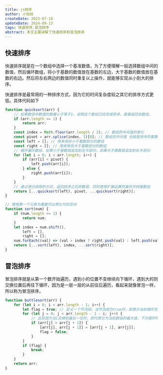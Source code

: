 ```yaml
---
title: js排序
author: 小恸恸
createDate: 2023-07-18
updateDate: 2024-09-13
tags: 快速排序,冒泡排序
abstract: 本文主要讲解了快速排序和冒泡排序
---
```


## 快速排序

快速排序就是在一个数组中选择一个基准数值，为了方便理解一般选择数组中间的数值，然后循环数组，将小于基数的数值放在基数的左边，大于基数的数值放在基数的右边。然后将左右两边的数值同时重复以上操作，就能够实现从小到大的排序。

快速排序是最常用的一种排序方式，因为它的时间复杂度较之其它的排序方式更低。具体代码如下

```js
function quicksort(arr) {
	// 如果数组中数值的数量小于等于1，说明这个数组已经完成排序，直接返回该数组。
	if (arr.length <= 1) {
		return arr;
	}
	const index = Math.floor(arr.length / 2); // 数组的中间值的索引
	const pivot = arr.splice(index, 1)[0]; // 数组的中间值 也就是排序的基数
	const left = []; // 用来保存小于基数部分的数组
	const right = []; // 用来保存大于基数部分的数组
	// 循环遍历数组，如果小于基数就追加到左半部分，如果大于基数就追加到右半部分
	for (let i = 0; i < arr.length; i++) {
		if (arr[i] < pivot) {
			left.push(arr[i]);
		} else {
			right.push(arr[i]);
		}
	}
	// 通过递归调用的方式，返回排序之后的数值，同时使用扩展运算符展开并拼接数组
	return [...quicksort(left), pivot, ...quicksort(right)];
}

// 使用第一个元素为基数可以简化代码空间
function sort(num) {
	if (num.length <= 1) {
		return num;
	}
	let index = num.shift(),
		left = [],
		right = [];
	num.forEach((val) => (val > index ? right.push(val) : left.push(val)));
	return [...sort(left), index, ...sort(right)];
}
```

## 冒泡排序

冒泡排序就是从第一个数开始遍历，遇到小的位置不变继续向下循环，遇到大的则交换位置后再往下循环，因为是一层一层的从前往后遍历，看起来就像冒泡一样，所以称为冒泡排序。

```js
function buttlesort(arr) {
	for (let i = 0; i < arr.length - 1; i++) {
		let flag = true; // 定义一个节流阀，当节流阀为true时，即表示当前循环无需交换位置，也代表着已经完成排序。
		for (let j = 0; j < arr.length - 1 - i; j++) {
			// 此处因为当i交换到最后一位时，即代表它为当前数组的最大值，下次循环时无需再和它交换。
			if (arr[j] > arr[j + 1]) {
				[arr[j], arr[j + 1]] = [arr[j + 1], arr[j]];
				flag = false;
			}
		}
		if (flag) {
			break;
		}
	}
	return arr;
}
```
